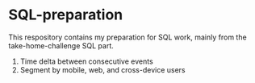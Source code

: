 # SQL-preparation

This respository contains my preparation for SQL work, mainly from the take-home-challenge SQL part.
  1. Time delta between consecutive events
  2. Segment by mobile, web, and cross-device users
